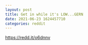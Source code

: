 ```yaml
--- 
layout: post 
title: Get in while it's LOW...GERN 
date: 2021-06-23 1624457710 
categories: reddit 
--- 
```

https://redd.it/o6dnnv